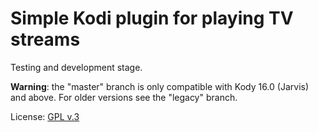 # Simple Kodi plugin for playing TV streams

Testing and development stage.

**Warning**: the "master" branch is only compatible with Kody 16.0 (Jarvis) and above. For older versions see the "legacy" branch.

License: [GPL v.3](http://www.gnu.org/copyleft/gpl.html)
